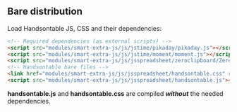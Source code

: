 
## Bare distribution

Load Handsontable JS, CSS and their dependencies:
```html
<!-- Required dependencies (as external scripts) -->
<script src="modules/smart-extra-js/js/jstime/pikaday/pikaday.js"></script>
<script src="modules/smart-extra-js/js/jstime/moment/moment.js"></script>
<script src="modules/smart-extra-js/js/jsspreadsheet/zeroclipboard/ZeroClipboard.js"></script>
<!-- Handsontable bare files -->
<link href="modules/smart-extra-js/js/jsspreadsheet/handsontable.css" rel="stylesheet" media="screen">
<script src="modules/smart-extra-js/js/jsspreadsheet/handsontable.js"></script>
```

**handsontable.js** and **handsontable.css** are compiled ___without___ the needed dependencies.

